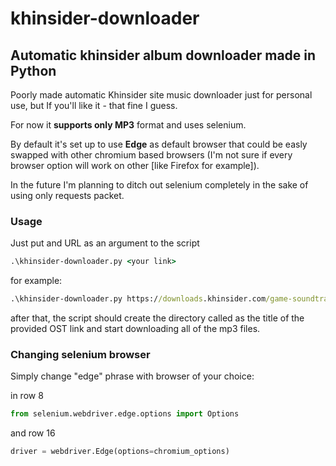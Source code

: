 # khinsider-downloader
## Automatic khinsider album downloader made in **Python**
Poorly made automatic Khinsider site music downloader just for personal use, but If you'll like it - that fine I guess.

For now it **supports only MP3** format and uses selenium.

By default it's set up to use **Edge** as default browser that could be easly swapped with other chromium based browsers (I'm not sure if every browser option will work on other [like Firefox for example]).

In the future I'm planning to ditch out selenium completely in the sake of using only requests packet.

### Usage

Just put and URL as an argument to the script

```cmd
.\khinsider-downloader.py <your link>
```

for example:

```cmd
.\khinsider-downloader.py https://downloads.khinsider.com/game-soundtracks/album/among-us
```
after that, the script should create the directory called as the title of the provided OST link and start downloading all of the mp3 files.

### Changing selenium browser

Simply change "edge" phrase with browser of your choice:

in row 8
```python
from selenium.webdriver.edge.options import Options
```
and row 16
```python
driver = webdriver.Edge(options=chromium_options)
```
